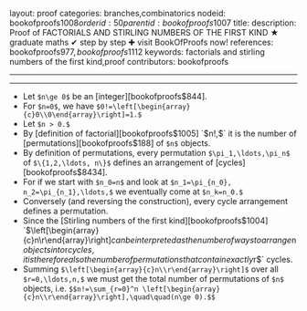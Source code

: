 layout: proof
categories: branches,combinatorics
nodeid: bookofproofs$1008
orderid: 50
parentid: bookofproofs$1007
title: 
description: Proof of FACTORIALS AND STIRLING NUMBERS OF THE FIRST KIND ★ graduate maths ✔ step by step ✚ visit BookOfProofs now!
references: bookofproofs$977,bookofproofs$1112
keywords: factorials and stirling numbers of the first kind,proof
contributors: bookofproofs

---


---

* Let `$n\ge 0$` be an [integer][bookofproofs$844].
* For `$n=0$`, we have `$0!=\left[\begin{array}{c}0\\0\end{array}\right]=1.$` 
* Let `$n > 0.$` 
* By [definition of factorial][bookofproofs$1005] `$n!,$` it is the number of [permutations][bookofproofs$188] of `$n$` objects.
* By definition of permutations, every permutation `$\pi_1,\ldots,\pi_n$` of `$\{1,2,\ldots, n\}$` defines an arrangement of [cycles][bookofproofs$8434].
* For if we start with `$n_0=n$` and look at `$n_1=\pi_{n_0}, n_2=\pi_{n_1},\ldots,$` we eventually come at `$n_k=n_0.$`
* Conversely (and reversing the construction), every cycle arrangement defines a permutation.
* Since the [Stirling numbers of the first kind][bookofproofs$1004] `$\left[\begin{array}{c}n\\r\end{array}\right]$` can be interpreted as the number of ways to arrange `$n$` objects into `$r$` cycles, it is therefore also the number of permutations that contain exactly `$r$` cycles.
* Summing `$\left[\begin{array}{c}n\\r\end{array}\right]$` over all `$r=0,\ldots,n,$` we must get the total number of permutations of `$n$` objects, i.e. `$$n!=\sum_{r=0}^n \left[\begin{array}{c}n\\r\end{array}\right],\quad\quad(n\ge 0).$$`
